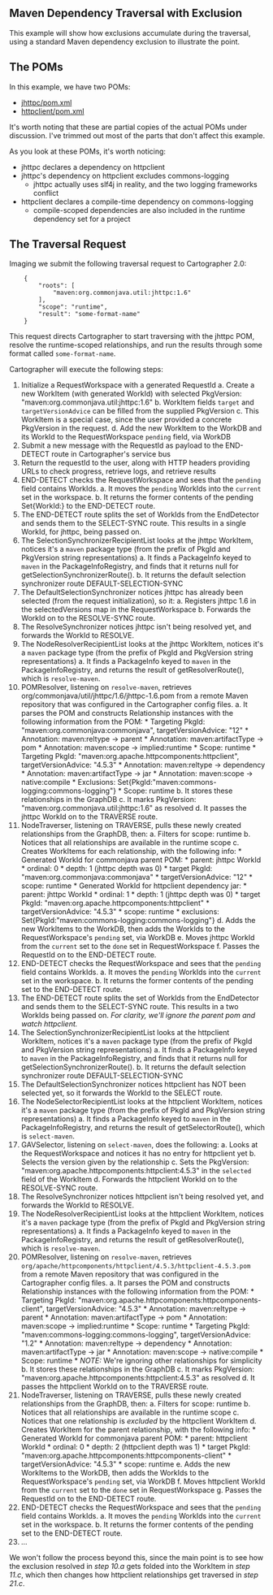 Maven Dependency Traversal with Exclusion
-----------------------------------------

This example will show how exclusions accumulate during the traversal, using a standard Maven dependency exclusion to illustrate the point.

## The POMs

In this example, we have two POMs:

* [jhttpc/pom.xml](jhttpc-pom.xml)
* [httpclient/pom.xml](httpclient-pom.xml)

It's worth noting that these are partial copies of the actual POMs under discussion. I've trimmed out most of the parts that don't affect this example.

As you look at these POMs, it's worth noticing:

* jhttpc declares a dependency on httpclient
* jhttpc's dependency on httpclient excludes commons-logging
	* jhttpc actually uses slf4j in reality, and the two logging frameworks conflict
* httpclient declares a compile-time dependency on commons-logging
	* compile-scoped dependencies are also included in the runtime dependency set for a project

## The Traversal Request

Imaging we submit the following traversal request to Cartographer 2.0:

```
	{
		"roots": [
	        "maven:org.commonjava.util:jhttpc:1.6"
	    ],
	    "scope": "runtime",
		"result": "some-format-name"
	} 
```
This request directs Cartographer to start traversing with the jhttpc POM, resolve the runtime-scoped relationships, and run the results through some format called `some-format-name`.

Cartographer will execute the following steps:

1. Initialize a RequestWorkspace with a generated RequestId
   a. Create a new WorkItem (with generated WorkId) with selected PkgVersion: "maven:org.commonjava.util:jhttpc:1.6"
   b. WorkItem fields `target` and `targetVersionAdvice` can be filled from the supplied PkgVersion
   c. This WorkItem is a special case, since the user provided a concrete PkgVersion in the request.
   d. Add the new WorkItem to the WorkDB and its WorkId to the RequestWorkspace `pending` field, via WorkDB
2. Submit a new message with the RequestId as payload to the END-DETECT route in Cartographer's service bus
3. Return the requestId to the user, along with HTTP headers providing URLs to check progress, retrieve logs, and retrieve results
4. END-DETECT checks the RequestWorkspace and sees that the `pending` field contains WorkIds.
	a. It moves the `pending` WorkIds into the `current` set in the workspace.
	b. It returns the former contents of the pending Set{WorkId:<jhttpc>} to the END-DETECT route.
5. The END-DETECT route splits the set of WorkIds from the EndDetector and sends them to the SELECT-SYNC route. This results in a single WorkId, for jhttpc, being passed on.
6. The SelectionSynchronizerRecipientList looks at the jhttpc WorkItem, notices it's a `maven` package type (from the prefix of PkgId and PkgVersion string representations)
	a. It finds a PackageInfo keyed to `maven` in the PackageInfoRegistry, and finds that it returns null for getSelectionSynchronizerRoute().
	b. It returns the default selection synchronizer route DEFAULT-SELECTION-SYNC
7. The DefaultSelectionSynchronizer notices jhttpc has already been selected (from the request initialization), so it:
	a. Registers jhttpc 1.6 in the selectedVersions map in the RequestWorkspace
	b. Forwards the WorkId on to the RESOLVE-SYNC route.
8. The ResolveSynchronizer notices jhttpc isn't being resolved yet, and forwards the WorkId to RESOLVE.
9. The NodeResolverRecipientList looks at the jhttpc WorkItem, notices it's a `maven` package type (from the prefix of PkgId and PkgVersion string representations)
	a. It finds a PackageInfo keyed to `maven` in the PackageInfoRegistry, and returns the result of getResolverRoute(), which is `resolve-maven`.
10. POMResolver, listening on `resolve-maven`, retrieves org/commonjava/util/jhttpc/1.6/jhttpc-1.6.pom from a remote Maven repository that was configured in the Cartographer config files.
	a. It parses the POM and constructs Relationship instances with the following information from the POM:
	    * Targeting PkgId: "maven:org.commonjava:commonjava", targetVersionAdvice: "12"
	   		* Annotation: maven:reltype -> parent
	   		* Annotation: maven:artifactType -> pom
	   		* Annotation: maven:scope -> implied:runtime
	   		* Scope: runtime
	   	* Targeting PkgId: "maven:org.apache.httpcomponents:httpclient", targetVersionAdvice: "4.5.3"
	   		* Annotation: maven:reltype -> dependency
	   		* Annotation: maven:artifactType -> jar
	   		* Annotation: maven:scope -> native:compile
	   		* Exclusions: Set{PkgId:"maven:commons-logging:commons-logging"}
	   		* Scope: runtime
	b. It stores these relationships in the GraphDB
	c. It marks PkgVersion: "maven:org.commonjava.util:jhttpc:1.6" as resolved
	d. It passes the jhttpc WorkId on to the TRAVERSE route.
11. NodeTraverser, listening on TRAVERSE, pulls these newly created relationships from the GraphDB, then:
	a. Filters for scope: runtime
	b. Notices that all relationships are available in the runtime scope
	c. Creates WorkItems for each relationship, with the following info:
		* Generated WorkId for commonjava parent POM:
			* parent: jhttpc WorkId
			* ordinal: 0
			* depth: 1 (jhttpc depth was 0)
			* target PkgId: "maven:org.commonjava:commonjava"
			* targetVersionAdvice: "12"
			* scope: runtime
		* Generated WorkId for httpclient dependency jar:
			* parent: jhttpc WorkId
			* ordinal: 1
			* depth: 1 (jhttpc depth was 0)
			* target PkgId: "maven:org.apache.httpcomponents:httpclient"
			* targetVersionAdvice: "4.5.3"
			* scope: runtime
			* exclusions: Set{PkgId:"maven:commons-logging:commons-logging"}
	d. Adds the new WorkItems to the WorkDB, then adds the WorkIds to the RequestWorkspace's `pending` set, via WorkDB
	e. Moves jhttpc WorkId from the `current` set to the `done` set in RequestWorkspace 
	f. Passes the RequestId on to the END-DETECT route.
12. END-DETECT checks the RequestWorkspace and sees that the `pending` field contains WorkIds.
	a. It moves the `pending` WorkIds into the `current` set in the workspace.
	b. It returns the former contents of the pending set to the END-DETECT route.
13. The END-DETECT route splits the set of WorkIds from the EndDetector and sends them to the SELECT-SYNC route. This results in a two WorkIds being passed on. *For clarity, we'll ignore the parent pom and watch httpclient.*
14. The SelectionSynchronizerRecipientList looks at the httpclient WorkItem, notices it's a `maven` package type (from the prefix of PkgId and PkgVersion string representations)
	a. It finds a PackageInfo keyed to `maven` in the PackageInfoRegistry, and finds that it returns null for getSelectionSynchronizerRoute().
	b. It returns the default selection synchronizer route DEFAULT-SELECTION-SYNC
15. The DefaultSelectionSynchronizer notices httpclient has NOT been selected yet, so it forwards the WorkId to the SELECT route.
16. The NodeSelectorRecipientList looks at the httpclient WorkItem, notices it's a `maven` package type (from the prefix of PkgId and PkgVersion string representations)
	a. It finds a PackageInfo keyed to `maven` in the PackageInfoRegistry, and returns the result of getSelectorRoute(), which is `select-maven`.
17. GAVSelector, listening on `select-maven`, does the following:
	a. Looks at the RequestWorkspace and notices it has no entry for httpclient yet
	b. Selects the version given by the relationship
	c. Sets the PkgVersion: "maven:org.apache.httpcomponents:httpclient:4.5.3" in the `selected` field of the WorkItem
	d. Forwards the httpclient WorkId on to the RESOLVE-SYNC route.
18. The ResolveSynchronizer notices httpclient isn't being resolved yet, and forwards the WorkId to RESOLVE.
19. The NodeResolverRecipientList looks at the httpclient WorkItem, notices it's a `maven` package type (from the prefix of PkgId and PkgVersion string representations)
	a. It finds a PackageInfo keyed to `maven` in the PackageInfoRegistry, and returns the result of getResolverRoute(), which is `resolve-maven`.
20. POMResolver, listening on `resolve-maven`, retrieves `org/apache/httpcomponents/httpclient/4.5.3/httpclient-4.5.3.pom` from a remote Maven repository that was configured in the Cartographer config files.
	a. It parses the POM and constructs Relationship instances with the following information from the POM:
	    * Targeting PkgId: "maven:org.apache.httpcomponents:httpcomponents-client", targetVersionAdvice: "4.5.3"
	   		* Annotation: maven:reltype -> parent
	   		* Annotation: maven:artifactType -> pom
	   		* Annotation: maven:scope -> implied:runtime
	   		* Scope: runtime
	   	* Targeting PkgId: "maven:commons-logging:commons-logging", targetVersionAdvice: "1.2"
	   		* Annotation: maven:reltype -> dependency
	   		* Annotation: maven:artifactType -> jar
	   		* Annotation: maven:scope -> native:compile
	   		* Scope: runtime
	   	* *NOTE:* We're ignoring other relationships for simplicity
	b. It stores these relationships in the GraphDB
	c. It marks PkgVersion: "maven:org.apache.httpcomponents:httpclient:4.5.3" as resolved
	d. It passes the httpclient WorkId on to the TRAVERSE route.
21. NodeTraverser, listening on TRAVERSE, pulls these newly created relationships from the GraphDB, then:
	a. Filters for scope: runtime
	b. Notices that all relationships are available in the runtime scope
	c. Notices that one relationship is *excluded* by the httpclient WorkItem
	d. Creates WorkItem for the parent relationship, with the following info:
		* Generated WorkId for commonjava parent POM:
			* parent: httpclient WorkId
			* ordinal: 0
			* depth: 2 (httpclient depth was 1)
			* target PkgId: "maven:org.apache.httpcomponents:httpcomponents-client"
			* targetVersionAdvice: "4.5.3"
			* scope: runtime
	e. Adds the new WorkItems to the WorkDB, then adds the WorkIds to the RequestWorkspace's `pending` set, via WorkDB
	f. Moves httpclient WorkId from the `current` set to the `done` set in RequestWorkspace 
	g. Passes the RequestId on to the END-DETECT route.
22. END-DETECT checks the RequestWorkspace and sees that the `pending` field contains WorkIds.
	a. It moves the `pending` WorkIds into the `current` set in the workspace.
	b. It returns the former contents of the pending set to the END-DETECT route.
23. *...*

We won't follow the process beyond this, since the main point is to see how the exclusion resolved in *step 10.a* gets folded into the WorkItem in *step 11.c*, which then changes how httpclient relationships get traversed in *step 21.c*.

